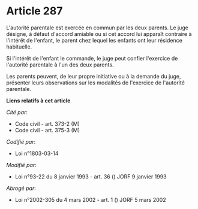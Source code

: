 # Article 287

L'autorité parentale est exercée en commun par les deux parents. Le juge désigne, à défaut d'accord amiable ou si cet accord
lui apparaît contraire à l'intérêt de l'enfant, le parent chez lequel les enfants ont leur résidence habituelle.

Si l'intérêt de l'enfant le commande, le juge peut confier l'exercice de l'autorité parentale à l'un des deux parents.

Les parents peuvent, de leur propre initiative ou à la demande du juge, présenter leurs observations sur les modalités de
l'exercice de l'autorité parentale.

**Liens relatifs à cet article**

_Cité par_:

  - Code civil - art. 373-2 (M)
  - Code civil - art. 375-3 (M)

_Codifié par_:

  - Loi n°1803-03-14

_Modifié par_:

  - Loi n°93-22 du 8 janvier 1993 - art. 36 () JORF 9 janvier 1993

_Abrogé par_:

  - Loi n°2002-305 du 4 mars 2002 - art. 1 () JORF 5 mars 2002
